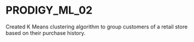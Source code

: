 # PRODIGY_ML_02
Created K Means clustering algorithm to group customers of a retail store based on their purchase history.
